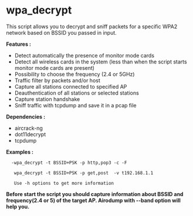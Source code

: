# wpa_decrypt



This script allows you to decrypt and sniff packets for a specific WPA2 network based on BSSID  you passed in input.

**Features :**

- Detect automatically the presence of monitor mode cards
- Detect all wireless cards in the system (less than when the script starts monitor mode cards are present)
- Possibility to choose the frequency (2.4 or 5GHz)
- Traffic filter by packets and/or host
- Capture all stations connected to specified AP
- Deauthentication of all stations or selected stations
- Capture station handshake 
- Sniff  traffic with tcpdump  and save it in a pcap file 

**Dependencies :**

- aircrack-ng
- dot11decrypt
- tcpdump

**Examples :**
	
	  -wpa_decrypt -t BSSID+PSK -p http,pop3 -c -F

	   wpa_decrypt -t BSSID+PSK -p get,post  -v t192.168.1.1
	
	   Use -h options to get more information



**Before start the script you should capture information about BSSID and frequency(2.4 or 5) of the target AP. Airodump with --band option will help you.**
